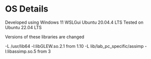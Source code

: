 # OS Details

Developed using Windows 11 WSLGui Ubuntu 20.04.4 LTS
Tested on Ubuntu 22.04 LTS

Versions of these libraries are changed

-L /usr/lib64 -l:libGLEW.so.2.1 from 1.10
-L lib/lab_pc_specific/assimp -l:libassimp.so.5 from 3
